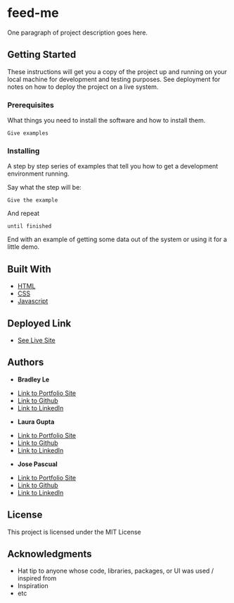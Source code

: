 # feed-me

One paragraph of project description goes here.

## Getting Started

These instructions will get you a copy of the project up and running on your local machine for development and testing purposes. See deployment for notes on how to deploy the project on a live system.

### Prerequisites

What things you need to install the software and how to install them.

```
Give examples
```

### Installing

A step by step series of examples that tell you how to get a development environment running.

Say what the step will be:

```
Give the example
```

And repeat

```
until finished
```

End with an example of getting some data out of the system or using it for a little demo.


## Built With

* [HTML](https://developer.mozilla.org/en-US/docs/Web/HTML)
* [CSS](https://developer.mozilla.org/en-US/docs/Web/CSS)
* [Javascript](https://developer.mozilla.org/en-US/docs/Web/JavaScript)

## Deployed Link

* [See Live Site](https://pentazoned.github.io/feed-me/)


## Authors

* **Bradley Le** 

- [Link to Portfolio Site](https://pentazoned.github.io/portfolio-1/)
- [Link to Github](https://github.com/PentaZoned)
- [Link to LinkedIn](https://www.linkedin.com/in/bradley-le-/)

* **Laura Gupta** 

- [Link to Portfolio Site](#)
- [Link to Github](https://github.com/)
- [Link to LinkedIn](https://www.linkedin.com/)

* **Jose Pascual** 

- [Link to Portfolio Site](#)
- [Link to Github](https://github.com/)
- [Link to LinkedIn](https://www.linkedin.com/)


## License

This project is licensed under the MIT License 

## Acknowledgments

* Hat tip to anyone whose code, libraries, packages, or UI was used  / inspired from
* Inspiration
* etc
